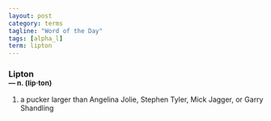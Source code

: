 ```yaml
---
layout: post
category: terms
tagline: "Word of the Day"
tags: [alpha_l]
term: lipton
---
```


<h3>Lipton<br/> <small>&mdash; n. (lip<span>&middot;</span>ton)</small></h3>
<p><ol><li>a pucker larger than Angelina Jolie, Stephen Tyler, Mick Jagger, or Garry Shandling</li>
</ol></p>

